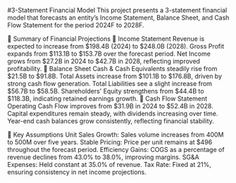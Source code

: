 #3-Statement Financial Model
This project presents a 3-statement financial model that forecasts an entity’s Income Statement, Balance Sheet, and Cash Flow Statement for the period 2024F to 2028F.

📌 Summary of Financial Projections
🔹 Income Statement
Revenue is expected to increase from $198.4B (2024) to $248.0B (2028).
Gross Profit expands from $113.1B to $153.7B over the forecast period.
Net Income grows from $27.2B in 2024 to $42.7B in 2028, reflecting improved profitability.
🔹 Balance Sheet
Cash & Cash Equivalents steadily rise from $21.5B to $91.8B.
Total Assets increase from $101.1B to $176.8B, driven by strong cash flow generation.
Total Liabilities see a slight increase from $56.7B to $58.5B.
Shareholders' Equity strengthens from $44.4B to $118.3B, indicating retained earnings growth.
🔹 Cash Flow Statement
Operating Cash Flow improves from $31.9B in 2024 to $52.4B in 2028.
Capital expenditures remain steady, with dividends increasing over time.
Year-end cash balances grow consistently, reflecting financial stability.

📌 Key Assumptions
Unit Sales Growth: Sales volume increases from 400M to 500M over five years.
Stable Pricing: Price per unit remains at $496 throughout the forecast period.
Efficiency Gains: COGS as a percentage of revenue declines from 43.0% to 38.0%, improving margins.
SG&A Expenses: Held constant at 35.0% of revenue.
Tax Rate: Fixed at 21%, ensuring consistency in net income projections.

